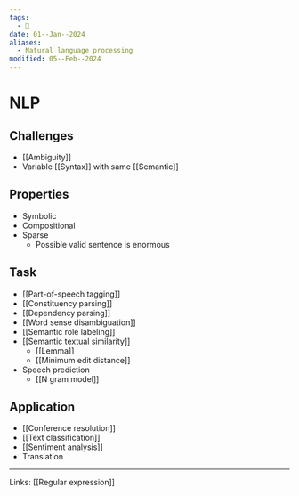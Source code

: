 ```yaml
---
tags:
  - 🌱
date: 01--Jan--2024
aliases:
  - Natural language processing
modified: 05--Feb--2024
---
```

# NLP
## Challenges
- [[Ambiguity]]
- Variable [[Syntax]] with same [[Semantic]]
## Properties
- Symbolic
- Compositional
- Sparse
    - Possible valid sentence is enormous
## Task
- [[Part-of-speech tagging]]
- [[Constituency parsing]]
- [[Dependency parsing]]
- [[Word sense disambiguation]]
- [[Semantic role labeling]]
- [[Semantic textual similarity]]
    - [[Lemma]]
    - [[Minimum edit distance]]
- Speech prediction
    - [[N gram model]]
## Application
- [[Conference resolution]]
- [[Text classification]]
- [[Sentiment analysis]]
- Translation

---
Links: [[Regular expression]]
